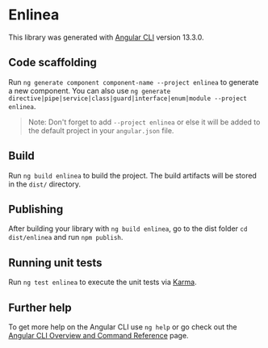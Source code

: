 # Enlinea

This library was generated with [Angular CLI](https://github.com/angular/angular-cli) version 13.3.0.

## Code scaffolding

Run `ng generate component component-name --project enlinea` to generate a new component. You can also use `ng generate directive|pipe|service|class|guard|interface|enum|module --project enlinea`.
> Note: Don't forget to add `--project enlinea` or else it will be added to the default project in your `angular.json` file. 

## Build

Run `ng build enlinea` to build the project. The build artifacts will be stored in the `dist/` directory.

## Publishing

After building your library with `ng build enlinea`, go to the dist folder `cd dist/enlinea` and run `npm publish`.

## Running unit tests

Run `ng test enlinea` to execute the unit tests via [Karma](https://karma-runner.github.io).

## Further help

To get more help on the Angular CLI use `ng help` or go check out the [Angular CLI Overview and Command Reference](https://angular.io/cli) page.
